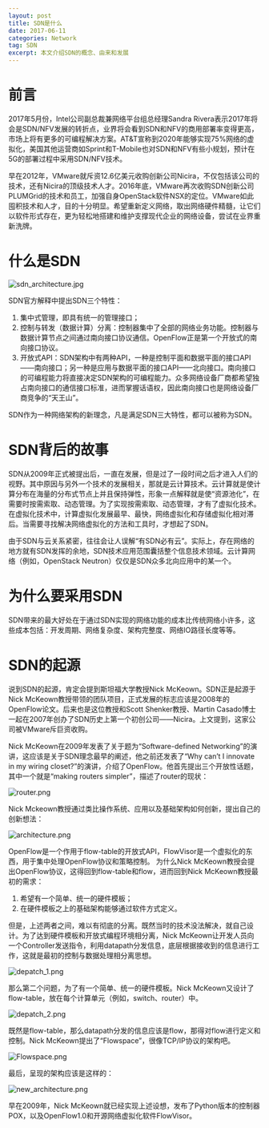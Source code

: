 ```yaml
---
layout: post
title: SDN是什么
date: 2017-06-11
categories: Network
tag: SDN
excerpt: 本文介绍SDN的概念、由来和发展
---
```


# 前言

2017年5月份，Intel公司副总裁兼网络平台组总经理Sandra Rivera表示2017年将会是SDN/NFV发展的转折点，业界将会看到SDN和NFV的商用部署率变得更高，市场上将有更多的可编程解决方案。AT&T宣称到2020年能够实现75%网络的虚拟化，美国其他运营商如Sprint和T-Mobile也对SDN和NFV有些小规划，预计在5G的部署过程中采用SDN/NFV技术。

早在2012年，VMware就斥资12.6亿美元收购创新公司Nicira，不仅包括该公司的技术，还有Nicira的顶级技术人才。2016年底，VMware再次收购SDN创新公司PLUMGrid的技术和员工，加强自身OpenStack软件NSX的定位。VMware如此囤积技术和人才，目的十分明显。希望重新定义网络，取出网络硬件精髓，让它们以软件形式存在，更为轻松地搭建和维护支撑现代企业的网络设备，尝试在业界重新洗牌。

# 什么是SDN

![sdn_architecture.jpg](images/sdn_architecture.jpg)

SDN官方解释中提出SDN三个特性：
1. 集中式管理，即具有统一的管理接口；
2. 控制与转发（数据计算）分离：控制器集中了全部的网络业务功能。控制器与数据计算节点之间通过南向接口协议通信。OpenFlow正是第一个开放式的南向接口协议。
3. 开放式API：SDN架构中有两种API，一种是控制平面和数据平面的接口API——南向接口；另一种是应用与数据平面的接口API——北向接口。南向接口的可编程能力将直接决定SDN架构的可编程能力。众多网络设备厂商都希望独占南向接口的通信接口标准，进而掌握话语权，因此南向接口也是网络设备厂商竞争的“天王山”。

SDN作为一种网络架构的新理念，凡是满足SDN三大特性，都可以被称为SDN。

# SDN背后的故事

SDN从2009年正式被提出后，一直在发展，但是过了一段时间之后才进入人们的视野。其中原因与另外一个技术的发展相关，那就是云计算技术。云计算就是使计算分布在海量的分布式节点上并且保持弹性，形象一点解释就是使“资源池化”，在需要时按需索取、动态管理。为了实现按需索取、动态管理，才有了虚拟化技术。在虚拟化技术中，计算虚拟化发展最早、最快，网络虚拟化和存储虚拟化相对滞后。当需要寻找解决网络虚拟化的方法和工具时，才想起了SDN。

由于SDN与云关系紧密，往往会让人误解“有SDN必有云”。实际上，存在网络的地方就有SDN发挥的余地，SDN技术应用范围囊括整个信息技术领域。云计算网络（例如，OpenStack Neutron）仅仅是SDN众多北向应用中的某一个。

# 为什么要采用SDN

SDN带来的最大好处在于通过SDN实现的网络功能的成本比传统网络小许多，这些成本包括：开发周期、网络复杂度、架构完整度、网络IO路径长度等等。

# SDN的起源

说到SDN的起源，肯定会提到斯坦福大学教授Nick McKeown。SDN正是起源于Nick McKeown教授带领的团队项目，正式发展的标志应该是2008年的OpenFlow论文。后来也是这位教授和Scott Shenker教授、Martin Casado博士一起在2007年创办了SDN历史上第一个初创公司——Nicira。上文提到，这家公司被VMware斥巨资收购。

Nick McKeown在2009年发表了关于题为“Software-defined Networking”的演讲，这应该是关于SDN理念最早的阐述，他之前还发表了“Why can’t I innovate in my wiring closet?”的演讲，介绍了OpenFlow。他首先提出三个开放性话题，其中一个就是“making routers simpler”，描述了router的现状：

![router.png](images/router.png)

Nick Mckeown教授通过类比操作系统、应用以及基础架构如何创新，提出自己的创新想法：

![architecture.png](images/architecture.png)

OpenFlow是一个作用于flow-table的开放式API，FlowVisor是一个虚拟化的东西，用于集中处理OpenFlow协议和策略控制。
为什么Nick McKeown教授会提出OpenFlow协议，这得回到flow-table和flow，进而回到Nick McKeown教授最初的需求：
1. 希望有一个简单、统一的硬件模板；
2. 在硬件模板之上的基础架构能够通过软件方式定义。

但是，上述两者之间，难以有彻底的分离。既然当时的技术没法解决，就自己设计。为了达到硬件模板和开放式编程环境相分离，Nick McKeown让开发人员向一个Controller发送指令，利用datapath分发信息，底层根据接收到的信息进行工作，这就是最初的控制与数据处理相分离思想。

![depatch_1.png](images/depatch_1.png)

那么第二个问题，为了有一个简单、统一的硬件模板。Nick McKeown又设计了flow-table，放在每个计算单元（例如，switch、router）中。

![depatch_2.png](images/depatch_2.png)

既然是flow-table，那么datapath分发的信息应该是flow，那得对flow进行定义和控制。Nick McKeown提出了“Flowspace”，很像TCP/IP协议的架构吧。

![Flowspace.png](images/Flowspace.png)

最后，呈现的架构应该是这样的：

![new_architecture.png](images/new_architecture.png)

早在2009年，Nick McKeown就已经实现上述设想，发布了Python版本的控制器POX，以及OpenFlow1.0和开源网络虚拟化软件FlowVisor。
